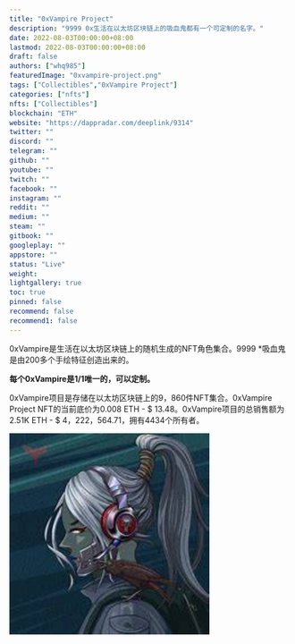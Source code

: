 ```yaml
---
title: "0xVampire Project"
description: "9999 0x生活在以太坊区块链上的吸血鬼都有一个可定制的名字。"
date: 2022-08-03T00:00:00+08:00
lastmod: 2022-08-03T00:00:00+08:00
draft: false
authors: ["whq985"]
featuredImage: "0xvampire-project.png"
tags: ["Collectibles","0xVampire Project"]
categories: ["nfts"]
nfts: ["Collectibles"]
blockchain: "ETH"
website: "https://dappradar.com/deeplink/9314"
twitter: ""
discord: ""
telegram: ""
github: ""
youtube: ""
twitch: ""
facebook: ""
instagram: ""
reddit: ""
medium: ""
steam: ""
gitbook: ""
googleplay: ""
appstore: ""
status: "Live"
weight: 
lightgallery: true
toc: true
pinned: false
recommend: false
recommend1: false
---
```

<p>0xVampire是生活在以太坊区块链上的随机生成的NFT角色集合。9999 *吸血鬼是由200多个手绘特征创造出来的。</p>

**每个0xVampire是1/1唯一的，可以定制。**

0xVampire项目是存储在以太坊区块链上的9，860件NFT集合。0xVampire Project NFT的当前底价为0.008 ETH - $ 13.48。0xVampire项目的总销售额为2.51K ETH - $ 4，222，564.71，拥有4434个所有者。

<img src="OIP (1).jpg" alt="OIP (1)" style="zoom: 200%;" />
